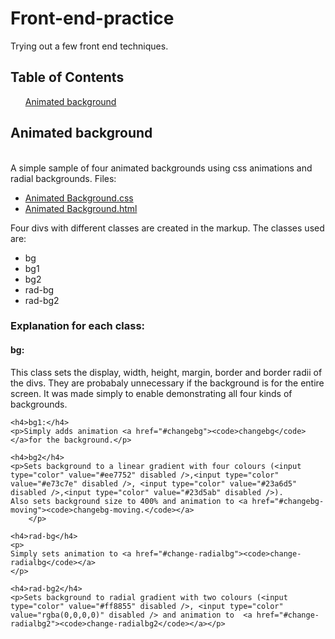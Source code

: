 # Front-end-practice
Trying out a few front end techniques.

<h2 id="table-of-contents"> Table of Contents</h2>
<ol>
	<a href="#animated-bg"<li id="animated-bg">Animated background</li></a>
</ol>
 
 <h2 id="animated-bg">Animated background </h2><br />
 A simple sample of four animated backgrounds using css animations and radial backgrounds.
 Files:
 <ul>
	<a href="https://github.com/Aniganesh/Front-end-practice/blob/master/Animated%20Background.css"><li>Animated Background.css </li></a>
	<a href="https://github.com/Aniganesh/Front-end-practice/blob/master/Animated%20Background.html"><li>Animated Background.html</li></a>
	</ul>
	Four divs with different classes are created in the markup.
	The classes used are:
	<ul><li>bg</li><li>bg1</li><li>bg2</li><li>rad-bg</li><li>rad-bg2</li>
	</ul>
	<h3> Explanation for each class:</h3>
	<h4>bg:</h4>
	<p>This class sets the display, width, height, margin, border and border radii of the divs. They are probabaly unnecessary if the background is for the entire screen. It was made simply to enable demonstrating all four kinds of backgrounds.</p>
	
	<h4>bg1:</h4>
	<p>Simply adds animation <a href="#changebg"><code>changebg</code></a>for the background.</p>

	<h4>bg2</h4>
	<p>Sets background to a linear gradient with four colours (<input type="color" value="#ee7752" disabled />,<input type="color" value="#e73c7e" disabled />, <input type="color" value="#23a6d5" disabled />,<input type="color" value="#23d5ab" disabled />).
	Also sets background size to 400% and animation to <a href="#changebg-moving"><code>changebg-moving.</code></a>
		</p>

	<h4>rad-bg</h4>
	<p>
	Simply sets animation to <a href="#change-radialbg"><code>change-radialbg</code></a>
	</p>

	<h4>rad-bg2</h4>
	<p>Sets background to radial gradient with two colours (<input type="color" value="#ff8855" disabled />, <input type="color" value="rgba(0,0,0,0)" disabled /> and animation to  <a href="#change-radialbg2"><code>change-radialbg2</code></a></p>